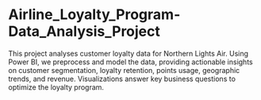 # Airline_Loyalty_Program-Data_Analysis_Project
This project analyses customer loyalty data for Northern Lights Air. Using Power BI, we preprocess and model the data, providing actionable insights on customer segmentation, loyalty retention, points usage, geographic trends, and revenue. Visualizations answer key business questions to optimize the loyalty program.
